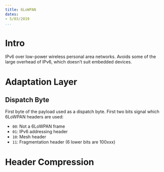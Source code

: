 ```yaml
---
title: 6LoWPAN
dates:
- 5/03/2019
...
```


# Intro

IPv6 over low-power wireless personal area networks. Avoids some of the large overhead of IPv6, which doesn’t suit embedded devices.

# Adaptation Layer

## Dispatch Byte

First byte of the payload used as a dispatch byte. First two bits signal which 6LoWPAN headers are used:

- `00`: Not a 6LoWPAN frame
- `01`: IPv6 addressing header
- `10`: Mesh header
- `11`: Fragmentation header (6 lower bits are 100xxx)

# Header Compression
